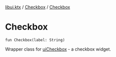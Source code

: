 [libui.ktx](../README.md) / [Checkbox](README.md) / [Checkbox](-checkbox.md)

# Checkbox

`fun Checkbox(label: String)`

Wrapper class for [uiCheckbox](../../libui/ui-checkbox.md) - a checkbox widget.
